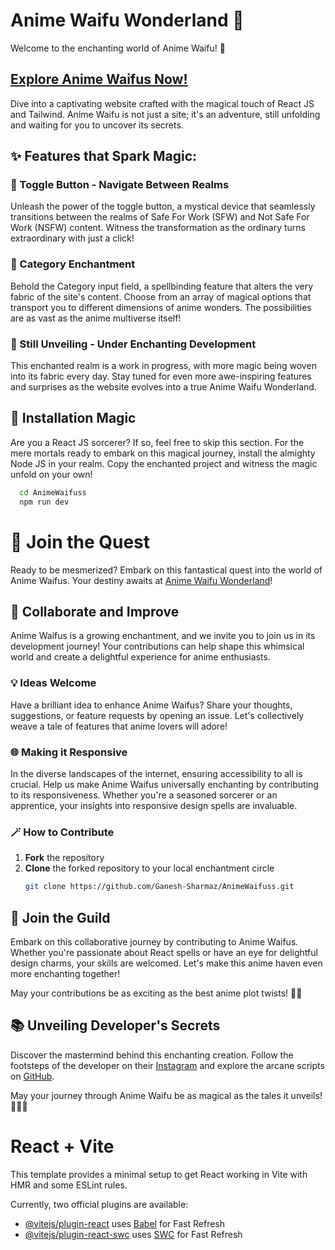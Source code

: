 # Anime Waifu Wonderland 🌟

Welcome to the enchanting world of Anime Waifu! 🚀

## [Explore Anime Waifus Now!](https://anime-waifus.vercel.app/)

Dive into a captivating website crafted with the magical touch of React JS and Tailwind. Anime Waifu is not just a site; it's an adventure, still unfolding and waiting for you to uncover its secrets.

## ✨ Features that Spark Magic:

### 🔄 Toggle Button - Navigate Between Realms

Unleash the power of the toggle button, a mystical device that seamlessly transitions between the realms of Safe For Work (SFW) and Not Safe For Work (NSFW) content. Witness the transformation as the ordinary turns extraordinary with just a click!

### 🌈 Category Enchantment

Behold the Category input field, a spellbinding feature that alters the very fabric of the site's content. Choose from an array of magical options that transport you to different dimensions of anime wonders. The possibilities are as vast as the anime multiverse itself!

### 🎉 Still Unveiling - Under Enchanting Development

This enchanted realm is a work in progress, with more magic being woven into its fabric every day. Stay tuned for even more awe-inspiring features and surprises as the website evolves into a true Anime Waifu Wonderland.

## 🚀 Installation Magic

Are you a React JS sorcerer? If so, feel free to skip this section. For the mere mortals ready to embark on this magical journey, install the almighty Node JS in your realm. Copy the enchanted project and witness the magic unfold on your own!

```bash
  cd AnimeWaifuss
  npm run dev
```

# 🌌 Join the Quest

Ready to be mesmerized? Embark on this fantastical quest into the world of Anime Waifus. Your destiny awaits at [Anime Waifu Wonderland](https://anime-waifus.vercel.app/)!

## 🤝 Collaborate and Improve

Anime Waifus is a growing enchantment, and we invite you to join us in its development journey! Your contributions can help shape this whimsical world and create a delightful experience for anime enthusiasts.

### 💡 Ideas Welcome

Have a brilliant idea to enhance Anime Waifus? Share your thoughts, suggestions, or feature requests by opening an issue. Let's collectively weave a tale of features that anime lovers will adore!

### 🌐 Making it Responsive

In the diverse landscapes of the internet, ensuring accessibility to all is crucial. Help us make Anime Waifus universally enchanting by contributing to its responsiveness. Whether you're a seasoned sorcerer or an apprentice, your insights into responsive design spells are invaluable.

### 🪄 How to Contribute

1. **Fork** the repository
2. **Clone** the forked repository to your local enchantment circle
   ```bash
   git clone https://github.com/Ganesh-Sharmaz/AnimeWaifuss.git

## 🌟 Join the Guild
Embark on this collaborative journey by contributing to Anime Waifus. Whether you're passionate about React spells or have an eye for delightful design charms, your skills are welcomed. Let's make this anime haven even more enchanting together!

May your contributions be as exciting as the best anime plot twists! 🚀✨


## 📚 Unveiling Developer's Secrets

Discover the mastermind behind this enchanting creation. Follow the footsteps of the developer on their [Instagram](https://instagram.com/ganesh_sharmaz) and explore the arcane scripts on [GitHub](https://github.com/Ganesh-Sharmaz).

May your journey through Anime Waifu be as magical as the tales it unveils! 🧙‍♂️🌟





# React + Vite

This template provides a minimal setup to get React working in Vite with HMR and some ESLint rules.

Currently, two official plugins are available:

- [@vitejs/plugin-react](https://github.com/vitejs/vite-plugin-react/blob/main/packages/plugin-react/README.md) uses [Babel](https://babeljs.io/) for Fast Refresh
- [@vitejs/plugin-react-swc](https://github.com/vitejs/vite-plugin-react-swc) uses [SWC](https://swc.rs/) for Fast Refresh
